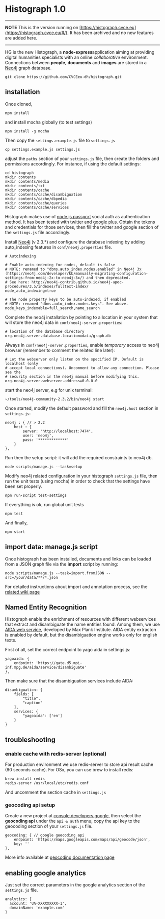 Histograph 1.0
===

---

**NOTE** This is the version running on [https://histograph.cvce.eu](https://histograph.cvce.eu/#/). It has been archived and no new features are added here.

---


HG is the new Histograph, a **node-express**application aiming at providing digital humanities specialists with an online *collaborative* environment.
Connections between **people**, **documents** and **images** are stored in a [Neo4j](http://neo4j.com/) graph database.

	git clone https://github.com/CVCEeu-dh/histograph.git

## installation
Once cloned,
	
	npm install
	
and install mocha globally (to test settings)

	npm install -g mocha

Then copy the `settings.example.js` file to `settings.js`
	
	cp settings.example.js settings.js

adjust the `paths` section of your `settings.js` file, then create the folders and permissions accordingly. For instance, if using the default settings:
	
	cd histograph
    mkdir contents
 	mkdir contents/media	
    mkdir contents/txt
    mkdir contents/cache
	mkdir contents/cache/disambiguation
    mkdir contents/cache/dbpedia
    mkdir contents/cache/queries
    mkdir contents/cache/services

Histograph makes use of [node js passport](https://www.npmjs.com/package/passport) social auth as authentication method. It has been tested with [twitter](https://www.npmjs.com/package/passport-twitter) and [google plus](passport-google-oauth).
Obtain the tokens and credentials for those services, then fill the twitter and google section of the `settings.js` file accordingly.

Install [Neo4j](http://neo4j.com/) (v 2.3.*) and configure the database indexing by adding auto_indexing features in `conf/neo4j.properties` file.

	# Autoindexing

	# Enable auto-indexing for nodes, default is false
	# NOTE: renamed to "dbms.auto_index.nodes.enabled" in Neo4j 3x (https://neo4j.com/developer/kb/manually-migrating-configuration-settings-from-neo4j-2x-to-neo4j-3x/) and then deprecated. 
	# See here: http://neo4j-contrib.github.io/neo4j-apoc-procedures/3.5/indexes/fulltext-index/
	node_auto_indexing=true

	# The node property keys to be auto-indexed, if enabled
	# NOTE: renamed "dbms.auto_index.nodes.keys". See above.
	node_keys_indexable=full_search,name_search

Complete the neo4j installation by pointing to a location in your system that will store the neo4j data in `conf/neo4j-server.properties`:

	
	# location of the database directory
	org.neo4j.server.database.location=data/graph.db

Always in `conf/neo4j-server.properties`, enable *temporary* access to neo4j browser (remember to comment the related line later):
	
	# Let the webserver only listen on the specified IP. Default is localhost (only
	# accept local connections). Uncomment to allow any connection. Please see the
	# security section in the neo4j manual before modifying this.
	org.neo4j.server.webserver.address=0.0.0.0
	
start the neo4j server, e.g for unix terminal:
	
	~/tools/neo4j-community-2.3.2/bin/neo4j start

Once started, modify the default password and fill the `neo4j.host` section in `settings.js`:

  	neo4j : { // > 2.2
    	host : {
      		server: 'http://localhost:7474',
      		user: 'neo4j',
      		pass: '*************'
    	}
  	},

Run then the setup script: it will add the required constraints to neo4j db.

	node scripts/manage.js --task=setup

Modify neo4j related configuration in your histograph `settings.js` file, then run the unit tests (using mocha) in order to check that the settings have been set properly.

	npm run-script test-settings

If everything is ok, run global unit tests

	npm test
	
And finally,

	npm start
 

## import data: manage.js script
Once histograph has been installed, documents and links can be loaded from a JSON graph file via the **import** script by running:
	
	node scripts/manage.js --task=import.fromJSON --src=/your/data/**/*.json 

For detailed instructions about import and annotation process, see the [related wiki page](https://github.com/CVCEeu-dh/histograph/wiki/importing-text-documents-and-configure-the-annotation-script)
	
## Named Entity Recognition
Histograph enable the enrichment of resources with different webservices that extract and disambiguate the name entities found. Among them, we use  [AIDA web service](https://github.com/yago-naga/aida), developed by Max Plank Institute.
AIDA entity extracton is enabled by default, but the disambiguation engine works only for english texts.

First of all, set the correct endpoint to yago aida in settings.js:


  	yagoaida: {
    	endpoint: 'https://gate.d5.mpi-inf.mpg.de/aida/service/disambiguate' 
  	},

Then make sure that the disambiguation services include AIDA:

  	disambiguation: {
    	fields: [
      		"title",
      		"caption"
    	],
        services: {
            "yagoaida": ['en']
        }
	}
 

## troubleshooting

### enable cache with redis-server (optional)
For production environment we use redis-server to store api result cache (60 seconds cache).
For OSx, you can use brew to install redis:

	brew install redis
	redis-server /usr/local/etc/redis.conf

And uncomment the section cache in `settings.js`

### geocoding api setup
Create a new project at [console.developers.google](https://console.developers.google.com/project "https://console.developers.google.com/project"), then select the **geocoding api**
under the `api & auth` menu, copy the api key to the geocoding section of your `settings.js` file.
	
	geocoding: { // google geocoding api
    	endpoint: 'https://maps.googleapis.com/maps/api/geocode/json',
    	key: ''
  	},

 More info available at [geocoding documentation page](https://developers.google.com/maps/documentation/geocoding/)

## enabling google analytics
Just set the correct parameters in the google analytics section of the `settings.js` file.

	analytics: {
      account: 'UA-XXXXXXXXX-1',
      domainName: 'example.com'
  	}
